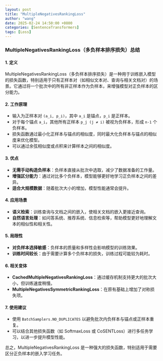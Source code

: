 ```yaml
---
layout: post
title: "MultipleNegativesRankingLoss"
author: "wang"
date: 2025-02-24 14:50:00 +0800
categories: [SentenceTransformers]
tags: [Loss]
---
```

### MultipleNegativesRankingLoss（多负样本排序损失）总结

#### 1. **定义**
MultipleNegativesRankingLoss（多负样本排序损失）是一种用于训练嵌入模型的损失函数，特别适用于只有正样本对（如相似文本对、查询与相关文档对）的场景。它通过将一个批次中的所有非正样本作为负样本，来增强模型对正负样本的区分能力。

#### 2. **工作原理**
- 输入为正样本对 `(a_i, p_i)`，其中 `a_i` 是锚点，`p_i` 是正样本。
- 对于每个锚点 `a_i`，其他所有正样本 `p_j (j ≠ i)` 被视为负样本，形成 `n-1` 个负样本。
- 损失函数通过最小化正样本与锚点的相似度，同时最大化负样本与锚点的相似度来优化模型。
- 可以通过余弦相似度或点积来计算样本之间的相似度。

#### 3. **优点**
- **无需手动构造负样本**：负样本直接从批次中选取，减少了数据准备的工作量。
- **增强区分能力**：通过对比多个负样本，模型能够更好地学习正负样本之间的差异。
- **适合大规模数据**：随着批次大小的增加，模型性能通常会提升。

#### 4. **应用场景**
- **语义检索**：训练查询与文档之间的嵌入，使相关文档的嵌入更接近查询。
- **自然语言处理**：如问答系统、推荐系统、信息检索等，帮助模型更好地理解文本的相似性和相关性。

#### 5. **局限性**
- **对负样本选择敏感**：负样本的质量和多样性会影响模型的训练效果。
- **训练时间较长**：由于需要计算多个负样本的损失，训练过程可能较为耗时。

#### 6. **相关变体**
- **CachedMultipleNegativesRankingLoss**：通过缓存机制支持更大的批次大小，但训练速度稍慢。
- **MultipleNegativesSymmetricRankingLoss**：在原有基础上增加了对称损失项。

#### 7. **使用建议**
- 使用 `BatchSamplers.NO_DUPLICATES` 以避免批次内负样本与锚点或正样本重复。
- 可以结合其他损失函数（如 SoftmaxLoss 或 CoSENTLoss）进行多任务学习，以进一步提升模型性能。

总之，MultipleNegativesRankingLoss 是一种强大的损失函数，特别适用于需要区分正负样本的嵌入学习任务。